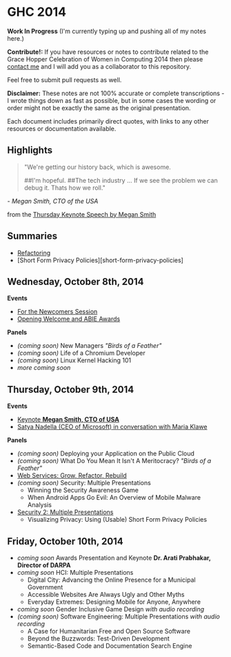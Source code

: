 # GHC 2014

**Work In Progress**
(I'm currently typing up and pushing all of my notes here.)

**Contribute!:**
If you have resources or notes to contribute related to the
Grace Hopper Celebration of Women in Computing 2014 then please
[contact me][contact-me] and I will add you as a collaborator to this repository.

Feel free to submit pull requests as well.

[contact-me]: http://www.flarnie.com/contact

**Disclaimer:**
These notes are not 100% accurate or complete transcriptions -
I wrote things down as fast as possible, but in some cases the wording
or order might not be exactly the same as the original presentation.

Each document includes primarily direct quotes, with
links to any other resources or documentation available.

## Highlights
>"We're getting our history back,
>which is awesome.
>
>##I'm hopeful.
>##The tech industry ...  If we see the problem we can debug it.  Thats how we roll."

*- Megan Smith, CTO of the USA*

from the [Thursday Keynote Speech by Megan Smith][thurs-keynote-megan-smith]

## Summaries
 * [Refactoring][refactoring-summary]
 * [Short Form Privacy Policies][short-form-privacy-policies]

[refactoring-summary]: tech_summaries/refactoring_summary.md
[privacy-summary]: tech_summaries/privacy_summary.md

## Wednesday, October 8th, 2014
**Events**
 * [For the Newcomers Session][weds-newcomers-session]
 * [Opening Welcome and ABIE Awards][weds-opening-welcome-and-abie-awards]

**Panels**
 * *(coming soon)* New Managers *"Birds of a Feather"*
 * *(coming soon)* Life of a Chromium Developer
 * *(coming soon)* Linux Kernel Hacking 101
 * *more coming soon*

[weds-newcomers-session]: weds/newcomers_session.md
[weds-opening-welcome-and-abie-awards]: weds/opening_session_and_abie_awards.md

## Thursday, October 9th, 2014
**Events**
 * [Keynote **Megan Smith, CTO of USA**][thurs-keynote-megan-smith]
 * [Satya Nadella (CEO of Microsoft) in conversation with Maria Klawe][thurs-satya-nadella-and-maria-klawe]

**Panels**
 * *(coming soon)* Deploying your Application on the Public Cloud
 * *(coming soon)* What Do You Mean It Isn't A Meritocracy? *"Birds of a Feather"*
 * [Web Services: Grow, Refactor, Rebuild][web-services-panel]
 * *(coming soon)* Security: Multiple Presentations
   - Winning the Security Awareness Game
   - When Android Apps Go Evil: An Overview of Mobile Malware Analysis
 * [Security 2: Multiple Presentations][security-2-panel]
   - Visualizing Privacy: Using (Usable) Short Form Privacy Policies

[thurs-keynote-megan-smith]: thurs/keynote_megan_smith.md
[thurs-satya-nadella-and-maria-klawe]: thurs/satya_nadella_and_maria_klawe.md
[web-services-panel]: thurs/web_services_grow_refactor_rebuild.md
[security-2-panel]: thurs/security_presentations_2.md

## Friday, October 10th, 2014
 * *coming soon* Awards Presentation and Keynote **Dr. Arati Prabhakar, Director of DARPA**
 * *coming soon* HCI: Multiple Presentations
   - Digital City: Advancing the Online Presence for a Municipal Government
   - Accessible Websites Are Always Ugly and Other Myths
   - Everyday Extremes: Designing Mobile for Anyone, Anywhere
 * *coming soon* Gender Inclusive Game Design *with audio recording*
 * *(coming soon)* Software Engineering: Multiple Presentations *with audio recording*
   - A Case for Humanitarian Free and Open Source Software
   - Beyond the Buzzwords: Test-Driven Development
   - Semantic-Based Code and Documentation Search Engine

